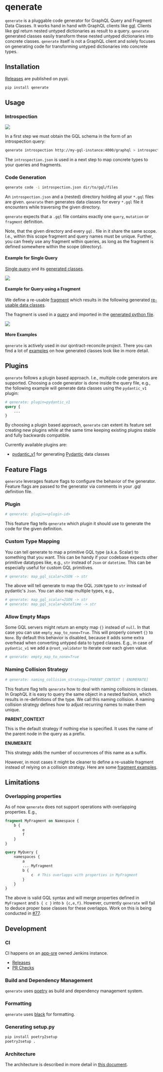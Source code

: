 # qenerate

`qenerate` is a pluggable code generator for GraphQL Query and Fragment Data Classes.
It works hand in hand with GraphQL clients like [gql](https://github.com/graphql-python/gql).
Clients like gql return nested untyped dictionaries as result to a query. 
`qenerate` generated classes easily transform these nested untyped dictionaries into concrete classes.
`qenerate` itself is not a GraphQL client and solely focuses on generating code
for transforming untyped dictionaries into concrete types.

## Installation

[Releases](https://pypi.org/project/qenerate/) are published on pypi.

```sh
pip install qenerate
```

## Usage

### Introspection

<img src="demo/introspection.gif" />

In a first step we must obtain the GQL schema in the form of an introspection query:

```sh
qenerate introspection http://my-gql-instance:4000/graphql > introspection.json
```

The `introspection.json` is used in a next step to map concrete types to your queries and fragments.

### Code Generation

```sh
qenerate code -i introspection.json dir/to/gql/files
```

An `introspection.json` and a (nested) directory holding all your `*.gql` files are given.
`qenerate` then generates data classes for every `*.gql` file it encounters
while traversing the given directory.

`qenerate` expects that a `.gql` file contains exactly one `query`, `mutation` or `fragment` definition.

Note, that the given directory and every `gql.` file in it share the same scope.
I.e., within this scope fragment and query names must be unique. Further, you can
freely use any fragment within queries, as long as the fragment is defined somewhere
within the scope (directory). 

#### Example for Single Query

[Single query](demo/gql/queries/example1.gql) and its [generated classes](demo/gql/queries/example1.py).

<img src="demo/query.gif" />

#### Example for Query using a Fragment

We define a re-usable [fragment](demo/gql/fragments/fragment1.gql) which results in the following
generated [re-usable data classes](demo/gql/fragments/fragment1.py).

The fragment is used in a [query](demo/gql/queries/example2.gql) and imported
in the [generated python file](demo/gql/queries/example2.py).

<img src="demo/fragment.gif" />

#### More Examples

`qenerate` is actively used in our qontract-reconcile project. There you can find a lot of [examples](https://github.com/app-sre/qontract-reconcile/tree/master/reconcile/gql_definitions) on how generated classes look like in more detail.

## Plugins

`qenerate` follows a plugin based approach. I.e., multiple code generators are supported.
Choosing a code generator is done inside the query file, e.g., the following example will
generate data classes using the `pydantic_v1` plugin:

```graphql
# qenerate: plugin=pydantic_v1
query {
    ...
}
```

By choosing a plugin based approach, `qenerate` can extent its feature set creating new plugins
while at the same time keeping existing plugins stable and fully backwards compatible.

Currently available plugins are:

- [pydantic_v1](docs/plugins/pydantic_v1.md) for generating [Pydantic](https://docs.pydantic.dev/) data classes

## Feature Flags

`qenerate` leverages feature flags to configure the behavior of the generator. Feature flags are passed to
the generator via comments in your .gql definition file.

### Plugin

```graphql
# qenerate: plugin=<plugin-id>
```

This feature flag tells `qenerate` which plugin it should use to generate the code for the given definition.

### Custom Type Mapping

You can tell qenerate to map a primitive GQL type (a.k.a. Scalar) to something that you want. This can be handy if your codebase expects other primitive datatypes like, e.g., `str` instead of `Json` or `datetime`. This can be especially useful for custom GQL primitives.

```graphql
# qenerate: map_gql_scalar=JSON -> str
```

The above will tell qenerate to map the GQL `JSON` type to `str` instead of pydantic's `Json`. You can also map multiple types, e.g.,

```graphql
# qenerate: map_gql_scalar=JSON -> str
# qenerate: map_gql_scalar=DateTime -> str
```

### Allow Empty Maps

Some GQL servers might return an empty map `{}` instead of `null`. In that case you can use `empty_map_to_none=True`.
This will properly convert `{}` to `None`. By default this behavior is disabled, because it adds some
extra overhead when converting untyped data to typed classes. E.g., in case of `pydantic_v1` we add
a `@root_validator` to iterate over each given value. 

```graphql
# qenerate: empty_map_to_none=True
```

### Naming Collision Strategy

```graphql
# qenerate: naming_collision_strategy=[PARENT_CONTEXT | ENUMERATE]
```

This feature flag tells `qenerate` how to deal with naming collisions in classes.
In GraphQL it is easy to query the same object in a nested fashion, which results
in re-definitions of the type. We call this naming collision. A naming collision
strategy defines how to adjust recurring names to make them unique.

**PARENT_CONTEXT**

This is the default strategy if nothing else is specified. It uses the name of the
parent node in the query as a prefix.

**ENUMERATE**

This strategy adds the number of occurrences of this name as a suffix.

However, in most cases it might be cleaner to define a re-usable fragment instead of
relying on a collision strategy. Here are some [fragment examples](https://github.com/app-sre/qontract-reconcile/tree/master/reconcile/gql_definitions/fragments). 

## Limitations

### Overlapping properties

As of now `qenerate` does not support operations with overlapping properties. E.g.,

```graphql
fragment MyFragment on Namespace {
    b {
        e
        f
    }
}

query MyQuery {
    namespaces {
        a
        ... MyFragment
        b {
            c  # This overlapps with properties in MyFragment
        }
    }
}
```

The above is valid GQL syntax and will merge properties defined in `MyFragment` and `b { c }` into `b {c,e,f}`.
However, currently `qenerate` will fail to deduce proper base classes for these overlapps.
Work on this is being conducted in [#77](https://github.com/app-sre/qenerate/pull/77).

## Development

### CI

CI happens on an [app-sre](https://github.com/app-sre/) owned Jenkins instance.

- [Releases](https://ci.ext.devshift.net/job/app-sre-qenerate-gh-build-main/)
- [PR Checks](https://ci.ext.devshift.net/job/app-sre-qenerate-gh-pr-check/) 

### Build and Dependency Management

`qenerate` uses [poetry](https://python-poetry.org/docs/) as build and dependency management system.

### Formatting

`qenerate` uses [black](https://github.com/psf/black) for formatting.

### Generating setup.py

```sh
pip install poetry2setup
poetry2setup .
```

### Architecture

The architecture is described in more detail in [this document](docs/architecture.md).
